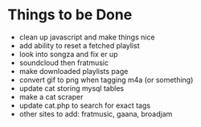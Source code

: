 Things to be Done
=================

- clean up javascript and make things nice
- add ability to reset a fetched playlist
- look into songza and fix er up
- soundcloud then fratmusic
- make downloaded playlists page
- convert gif to png when tagging m4a (or something)
- update cat storing mysql tables
- make a cat scraper
- update cat.php to search for exact tags
- other sites to add: fratmusic, gaana, broadjam
